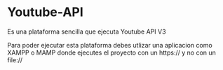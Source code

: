 # Youtube-API
Es una plataforma sencilla que ejecuta Youtube API V3

Para poder ejecutar esta plataforma debes utlizar una aplicacion como XAMPP o MAMP donde ejecutes el proyecto con un https:// y no con un file://
